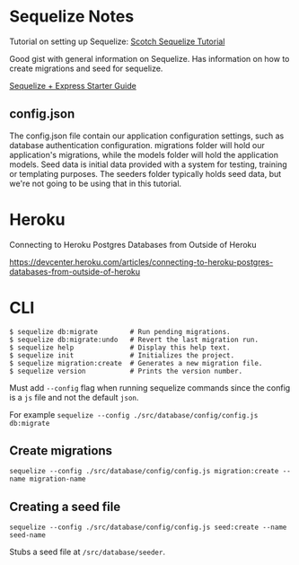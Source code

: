 # Sequelize Notes

Tutorial on setting up Sequelize:
[Scotch Sequelize Tutorial](https://scotch.io/tutorials/getting-started-with-node-express-and-postgres-using-sequelize)

Good gist with general information on Sequelize.
Has information on how to create migrations and seed for sequelize.

[Sequelize + Express Starter Guide](https://gist.github.com/JoeKarlsson/ebb1c714466ae3de88ae565fa9ba4779)

## config.json

The config.json file contain our application configuration settings, such as database authentication configuration. migrations folder will hold our application's migrations, while the models folder will hold the application models. Seed data is initial data provided with a system for testing, training or templating purposes. The seeders folder typically holds seed data, but we're not going to be using that in this tutorial.

# Heroku

Connecting to Heroku Postgres Databases from Outside of Heroku

https://devcenter.heroku.com/articles/connecting-to-heroku-postgres-databases-from-outside-of-heroku

# CLI
```
$ sequelize db:migrate        # Run pending migrations.
$ sequelize db:migrate:undo   # Revert the last migration run.
$ sequelize help              # Display this help text.
$ sequelize init              # Initializes the project.
$ sequelize migration:create  # Generates a new migration file.
$ sequelize version           # Prints the version number.
```

Must add `--config` flag when running sequelize commands since the config is a `js` file and not the default `json`.

For example `sequelize --config ./src/database/config/config.js db:migrate`

## Create migrations

```
sequelize --config ./src/database/config/config.js migration:create --name migration-name
```

## Creating a seed file

```
sequelize --config ./src/database/config/config.js seed:create --name seed-name
```

Stubs a seed file at `/src/database/seeder`.
